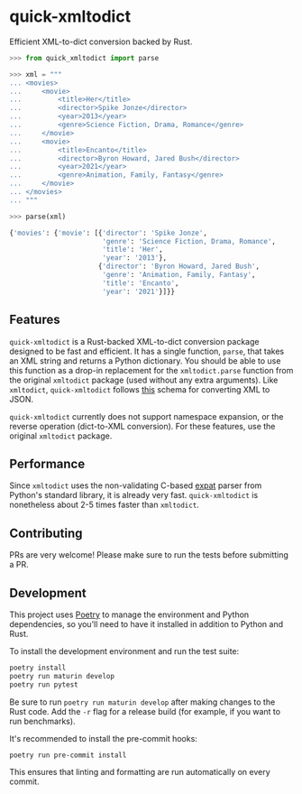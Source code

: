 # quick-xmltodict

Efficient XML-to-dict conversion backed by Rust.

```python
>>> from quick_xmltodict import parse

>>> xml = """
... <movies>
...     <movie>
...         <title>Her</title>
...         <director>Spike Jonze</director>
...         <year>2013</year>
...         <genre>Science Fiction, Drama, Romance</genre>
...     </movie>
...     <movie>
...         <title>Encanto</title>
...         <director>Byron Howard, Jared Bush</director>
...         <year>2021</year>
...         <genre>Animation, Family, Fantasy</genre>
...     </movie>
... </movies>
... """

>>> parse(xml)

{'movies': {'movie': [{'director': 'Spike Jonze',
                       'genre': 'Science Fiction, Drama, Romance',
                       'title': 'Her',
                       'year': '2013'},
                      {'director': 'Byron Howard, Jared Bush',
                       'genre': 'Animation, Family, Fantasy',
                       'title': 'Encanto',
                       'year': '2021'}]}}
```

## Features

`quick-xmltodict` is a Rust-backed XML-to-dict conversion package designed to be fast and efficient.
It has a single function, `parse`, that takes an XML string and returns a Python dictionary.
You should be able to use this function as a drop-in replacement for the `xmltodict.parse` function from the original `xmltodict` package (used without any extra arguments).
Like `xmltodict`, `quick-xmltodict` follows [this](https://www.xml.com/pub/a/2006/05/31/converting-between-xml-and-json.html) schema for converting XML to JSON.

`quick-xmltodict` currently does not support namespace expansion, or the reverse operation (dict-to-XML conversion). For these features, use the original `xmltodict` package.

## Performance

Since `xmltodict` uses the non-validating C-based [expat](https://docs.python.org/3/library/pyexpat.html) parser from Python's standard library, it is already very fast.
`quick-xmltodict` is nonetheless about 2-5 times faster than `xmltodict`.

## Contributing

PRs are very welcome! Please make sure to run the tests before submitting a PR.

## Development

This project uses [Poetry](https://python-poetry.org/) to manage the environment and Python dependencies,
so you'll need to have it installed in addition to Python and Rust.

To install the development environment and run the test suite:
```bash
poetry install
poetry run maturin develop
poetry run pytest
```

Be sure to run `poetry run maturin develop` after making changes to the Rust code.
Add the `-r` flag for a release build (for example, if you want to run benchmarks).

It's recommended to install the pre-commit hooks:
```bash
poetry run pre-commit install
```

This ensures that linting and formatting are run automatically on every commit.
